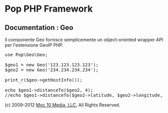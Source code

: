Pop PHP Framework
=================

Documentation : Geo
-------------------

Il componente Geo fornisce semplicemente un object-oriented wrapper API per l'estensione GeoIP PHP.

<pre>
use Pop\Geo\Geo;

$geo1 = new Geo('123.123.123.123');
$geo2 = new Geo('234.234.234.234');

print_r($geo->getHostInfo());

echo $geo1->distanceTo($geo2, 4);
//echo $geo1->distanceTo($geo2->latitude, $geo2->longitude, 4);
</pre>

(c) 2009-2012 [Moc 10 Media, LLC.](http://www.moc10media.com) All Rights Reserved.
